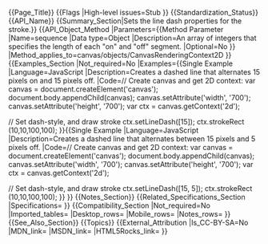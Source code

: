 {{Page_Title}}
{{Flags
|High-level issues=Stub
}}
{{Standardization_Status}}
{{API_Name}}
{{Summary_Section|Sets the line dash properties for the stroke.}}
{{API_Object_Method
|Parameters={{Method Parameter
|Name=sequence
|Data type=Object
|Description=An array of integers that specifies the length of each "on" and "off" segment.
|Optional=No
}}
|Method_applies_to=canvas/objects/CanvasRenderingContext2D
}}
{{Examples_Section
|Not_required=No
|Examples={{Single Example
|Language=JavaScript
|Description=Creates a dashed line that alternates 15 pixels on and 15 pixels off.
|Code=// Create canvas and get 2D context:
var canvas = document.createElement('canvas');
document.body.appendChild(canvas);
canvas.setAttribute('width', '700');
canvas.setAttribute('height', '700');
var ctx = canvas.getContext('2d');

// Set dash-style, and draw stroke
ctx.setLineDash([15]);
ctx.strokeRect (10,10,100,100);
}}{{Single Example
|Language=JavaScript
|Description=Creates a dashed line that alternates between 15 pixels and 5 pixels off.
|Code=// Create canvas and get 2D context:
var canvas = document.createElement('canvas');
document.body.appendChild(canvas);
canvas.setAttribute('width', '700');
canvas.setAttribute('height', '700');
var ctx = canvas.getContext('2d');

// Set dash-style, and draw stroke
ctx.setLineDash([15, 5]);
ctx.strokeRect (10,10,100,100);
}}
}}
{{Notes_Section}}
{{Related_Specifications_Section
|Specifications=
}}
{{Compatibility_Section
|Not_required=No
|Imported_tables=
|Desktop_rows=
|Mobile_rows=
|Notes_rows=
}}
{{See_Also_Section}}
{{Topics}}
{{External_Attribution
|Is_CC-BY-SA=No
|MDN_link=
|MSDN_link=
|HTML5Rocks_link=
}}
